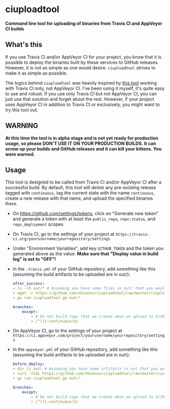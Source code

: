 ciuploadtool
===========

**Command line tool for uploading of binaries from Travis CI and AppVeyor CI builds**

## What's this

If you use Travis CI and/or AppVeyor CI for your project, you know that it is possible to deploy the binaries
built by these services to GitHub releases. However, it is not as simple as one would desire. `ciuploadtool` strives
to make it as simple as possible.

The logics behind `ciuploadtool` was heavily inspired by [this tool]() working with Travis CI only, not AppVeyor CI. I've been
using it myself, it's quite easy to use and robust. If you use only Travis CI but not AppVeyor CI, you can just use that solution
and forget about the rest. However, if your project uses AppVeyor CI in addition to Travis CI or exclusively, you might
want to try this tool out.

## WARNING

**At this time the tool is in alpha stage and is not yet ready for production usage, so please DON'T USE IT ON YOUR PRODUCTION BUILDS.
It can screw up your builds and GitHub releases and it can kill your kittens. You were warned.**

## Usage

This tool is designed to be called from Travis CI and/or AppVeyor CI after a successful build. By default, this tool will _delete_
any pre-existing release tagged with `continuous`, tag the current state with the name `continuous`, create a new release with that name,
and upload the specified binaries there.

- On https://github.com/settings/tokens, click on "Generate new token" and generate a token with at least the `public_repo`, `repo:status`, and `repo_deployment` scopes
- On Travis CI, go to the settings of your project at `https://travis-ci.org/yourusername/yourrepository/settings`
- Under "Environment Variables", add key `GITHUB_TOKEN` and the token you generated above as the value. **Make sure that "Display value in build log" is set to "OFF"!**
- In the `.travis.yml` of your GitHub repository, add something like this (assuming the build artifacts to be uploaded are in out/):

    ```yaml
    after_success:
    - ls -lh out/* # Assuming you have some files in out/ that you would like to upload
    - wget -c https://github.com/d1vanov/ciuploadtool/raw/master/ciuploadtool.go
    - go run ciuploadtool.go out/*

    branches:
        except:
            - # Do not build tags that we create when we upload to GitHub Releases
            - /^(?i:continuous)$/
    ```

- On AppVeyor CI, go to the settings of your project at `https://ci.appveyor.com/project/yourusername/yourrepository/settings`
- In the `appveyor.yml` of your GitHub repository, add something like this (assuming the build artifacts to be uploaded are in out\\):

    ```yaml
    before_deploy:
    - dir /s out\ # Assuming you have some artifacts in out that you would like to upload
    - curl -fsSL https://github.com/d1vanov/ciuploadtool/raw/master/ciuploadtool.go -o ciuploadtool.go
    - go run ciuploadtool.go out\*

    branches:
        except:
            - # Do not build tags that we create when we upload to GitHub Releases
            - /^(?i:continuous)$/
    ```


